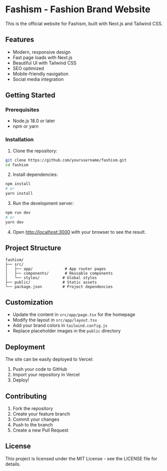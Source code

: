 # Fashism - Fashion Brand Website

This is the official website for Fashism, built with Next.js and Tailwind CSS.

## Features

- Modern, responsive design
- Fast page loads with Next.js
- Beautiful UI with Tailwind CSS
- SEO optimized
- Mobile-friendly navigation
- Social media integration

## Getting Started

### Prerequisites

- Node.js 18.0 or later
- npm or yarn

### Installation

1. Clone the repository:
```bash
git clone https://github.com/yourusername/fashism.git
cd fashism
```

2. Install dependencies:
```bash
npm install
# or
yarn install
```

3. Run the development server:
```bash
npm run dev
# or
yarn dev
```

4. Open [http://localhost:3000](http://localhost:3000) with your browser to see the result.

## Project Structure

```
fashism/
├── src/
│   ├── app/              # App router pages
│   ├── components/       # Reusable components
│   └── styles/          # Global styles
├── public/              # Static assets
└── package.json         # Project dependencies
```

## Customization

- Update the content in `src/app/page.tsx` for the homepage
- Modify the layout in `src/app/layout.tsx`
- Add your brand colors in `tailwind.config.js`
- Replace placeholder images in the `public` directory

## Deployment

The site can be easily deployed to Vercel:

1. Push your code to GitHub
2. Import your repository in Vercel
3. Deploy!

## Contributing

1. Fork the repository
2. Create your feature branch
3. Commit your changes
4. Push to the branch
5. Create a new Pull Request

## License

This project is licensed under the MIT License - see the LICENSE file for details.
